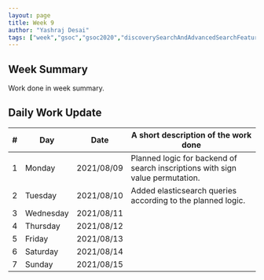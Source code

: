 ```yaml
---
layout: page
title: Week 9
author: "Yashraj Desai"
tags: ["week","gsoc","gsoc2020","discoverySearchAndAdvancedSearchFeatures","week#9","eval#2"]
---
```


## Week Summary

Work done in week summary.

## Daily Work Update

|\#|Day|Date|A short description of the work done|  
|---	|---	|---	|---	|  
|1   	| Monday 	| 2021/08/09	| Planned logic for backend of search inscriptions with sign value permutation. |  
|2   	| Tuesday  	| 2021/08/10	| Added elasticsearch queries according to the planned logic.	|  
|3   	| Wednesday  	| 2021/08/11| |  
|4   	| Thursday  	| 2021/08/12	|  |  
|5   	| Friday  	| 2021/08/13	|  |  
|6   	| Saturday  	| 2021/08/14	| 	|  
|7   	| Sunday  	| 2021/08/15	|  |  
